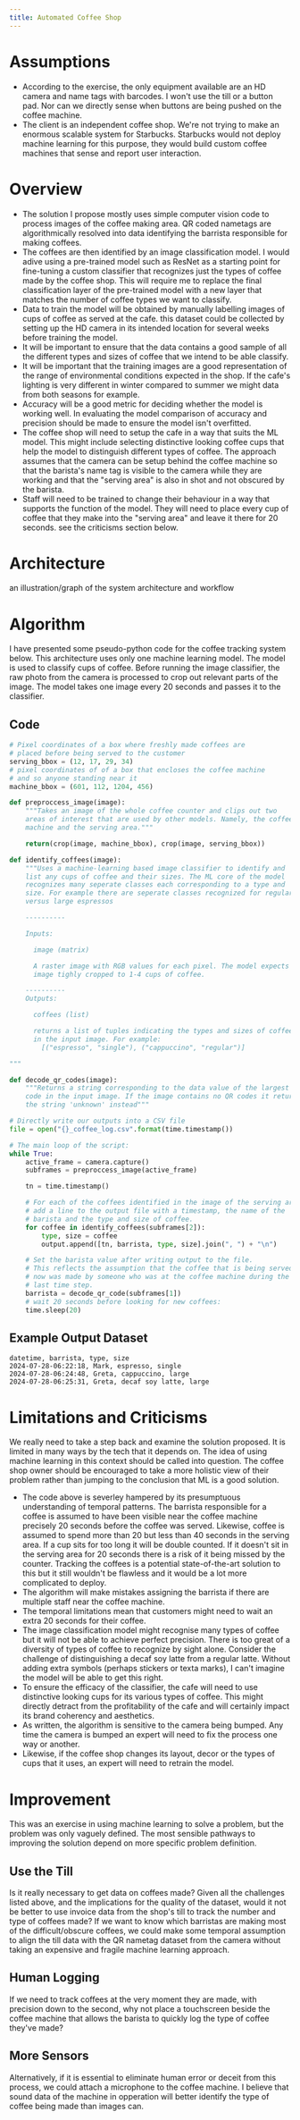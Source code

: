 ```yaml
---
title: Automated Coffee Shop
---
```


# Assumptions

- According to the exercise, the only equipment available are an HD camera and name tags with barcodes. I won't use the till or a button pad. Nor can we directly sense when buttons are being pushed on the coffee machine.
- The client is an independent coffee shop. We're not trying to make an enormous scalable system for Starbucks. Starbucks would not deploy machine learning for this purpose, they would build custom coffee machines that sense and report user interaction.

# Overview

 - The solution I propose mostly uses simple computer vision code to process images of the coffee making area. QR coded nametags are algorithmically resolved into data identifying the barrista responsible for making coffees.
 - The coffees are then identified by an image classification model. I would adive using a pre-trained model such as ResNet as a starting point for fine-tuning a custom classifier that recognizes just the types of coffee made by the coffee shop. This will require me to replace the final classification layer of the pre-trained model with a new layer that matches the number of coffee types we want to classify.
 - Data to train the model will be obtained by manually labelling images of cups of coffee as served at the cafe. this dataset could be collected by setting up the HD camera in its intended location for several weeks before training the model.
 - It will be important to ensure that the data contains a good sample of all the different types and sizes of coffee that we intend to be able classify.
 - It will be important that the training images are a good representation of the range of environmental conditions expected in the shop. If the cafe's lighting is very different in winter compared to summer we might data from both seasons for example.
 - Accuracy will be a good metric for deciding whether the model is working well. In evaluating the model comparison of accuracy and precision should be made to ensure the model isn't overfitted.
 - The coffee shop will need to setup the cafe in a way that suits the ML model. This might include selecting distinctive looking coffee cups that help the model to distinguish different types of coffee. The approach assumes that the camera can be setup behind the coffee machine so that the barista's name tag is visible to the camera while they are working and that the "serving area" is also in shot and not obscured by the barista.
 - Staff will need to be trained to change their behaviour in a way that supports the function of the model. They will need to place every cup of coffee that they make into the "serving area" and leave it there for 20 seconds. see the criticisms section below.

# Architecture
an illustration/graph of the system architecture and workflow

# Algorithm
I have presented some pseudo-python code for the coffee tracking system below. This architecture uses only one machine learning model. The model is used to classify cups of coffee. Before running the image classifier, the raw photo from the camera is processed to crop out relevant parts of the image. The model takes one image every 20 seconds and passes it to the classifier.

## Code
```python
# Pixel coordinates of a box where freshly made coffees are
# placed before being served to the customer
serving_bbox = (12, 17, 29, 34)
# pixel coordinates of of a box that encloses the coffee machine
# and so anyone standing near it
machine_bbox = (601, 112, 1204, 456)

def preproccess_image(image):
    """Takes an image of the whole coffee counter and clips out two
    areas of interest that are used by other models. Namely, the coffee
    machine and the serving area."""

    return(crop(image, machine_bbox), crop(image, serving_bbox))

def identify_coffees(image):
    """Uses a machine-learning based image classifier to identify and
    list any cups of coffee and their sizes. The ML core of the model
    recognizes many seperate classes each corresponding to a type and
    size. For example there are seperate classes recognized for regular
    versus large espressos

    ----------

    Inputs:

      image (matrix)

      A raster image with RGB values for each pixel. The model expects an
      image tighly cropped to 1-4 cups of coffee. 

    ----------
    Outputs:

      coffees (list)

      returns a list of tuples indicating the types and sizes of coffee shown
      in the input image. For example:
        [("espresso", "single"), ("cappuccino", "regular")]

"""

def decode_qr_codes(image):
    """Returns a string corresponding to the data value of the largest QR
    code in the input image. If the image contains no QR codes it returns
    the string 'unknown' instead""" 

# Directly write our outputs into a CSV file
file = open("{}_coffee_log.csv".format(time.timestamp())

# The main loop of the script:
while True:
    active_frame = camera.capture()
    subframes = preproccess_image(active_frame)

    tn = time.timestamp()

    # For each of the coffees identified in the image of the serving area,
    # add a line to the output file with a timestamp, the name of the
    # barista and the type and size of coffee.
    for coffee in identify_coffees(subframes[2]):
        type, size = coffee
        output.append([tn, barrista, type, size].join(", ") + "\n")

    # Set the barista value after writing output to the file.
    # This reflects the assumption that the coffee that is being served
    # now was made by someone who was at the coffee machine during the
    # last time step. 
    barrista = decode_qr_code(subframes[1])
    # wait 20 seconds before looking for new coffees:
    time.sleep(20)
```

## Example Output Dataset

```csv
datetime, barrista, type, size
2024-07-28-06:22:18, Mark, espresso, single
2024-07-28-06:24:48, Greta, cappuccino, large
2024-07-28-06:25:31, Greta, decaf soy latte, large
```

# Limitations and Criticisms
We really need to take a step back and examine the solution proposed. It is limited in many ways by the tech that it depends on. The idea of using machine learning in this context should be called into question. The coffee shop owner should be encouraged to take a more holistic view of their problem rather than jumping to the conclusion that ML is a good solution. 

 - The code above is severley hampered by its presumptuous understanding of temporal patterns. The barrista responsible for a coffee is assumed to have been visible near the coffee machine precisely 20 seconds before the coffee was served. Likewise, coffee is assumed to spend more than 20 but less than 40 seconds in the serving area. If a cup sits for too long it will be double counted. If it doesn't sit in the serving area for 20 seconds there is a risk of it being missed by the counter. Tracking the coffees is a potential state-of-the-art solution to this but it still wouldn't be flawless and it would be a lot more complicated to deploy.
 - The algorithm will make mistakes assigning the barrista if there are multiple staff near the coffee machine.
 - The temporal limitations mean that customers might need to wait an extra 20 seconds for their coffee.
 - The image classification model might recognise many types of coffee but it will not be able to achieve perfect precision. There is too great of a diversity of types of coffee to recognize by sight alone. Consider the challenge of distinguishing a decaf soy latte from a regular latte. Without adding extra symbols (perhaps stickers or texta marks), I can't imagine the model will be able to get this right.
 - To ensure the efficacy of the classifier, the cafe will need to use distinctive looking cups for its various types of coffee. This might directly detract from the profitability of the cafe and will certainly impact its brand coherency and aesthetics.
 - As written, the algorithm is sensitive to the camera being bumped. Any time the camera is bumped an expert will need to fix the process one way or another.
 - Likewise, if the coffee shop changes its layout, decor or the types of cups that it uses, an expert will need to retrain the model.

# Improvement
This was an exercise in using machine learning to solve a problem, but the problem was only vaguely defined. The most sensible pathways to improving the solution depend on more specific problem definition.

## Use the Till
Is it really necessary to get data on coffees made? Given all the challenges listed above, and the implications for the quality of the dataset, would it not be better to use invoice data from the shop's till to track the number and type of coffees made? If we want to know which barristas are making most of the difficult/obscure coffees, we could make some temporal assumption to align the till data with the QR nametag dataset from the camera without taking an expensive and fragile machine learning approach.

## Human Logging
If we need to track coffees at the very moment they are made, with precision down to the second, why not place a touchscreen beside the coffee machine that allows the barista to quickly log the type of coffee they've made?

## More Sensors
Alternatively, if it is essential to eliminate human error or deceit from this process, we could attach a microphone to the coffee machine. I believe that sound data of the machine in opperation will better identify the type of coffee being made than images can.  
 

